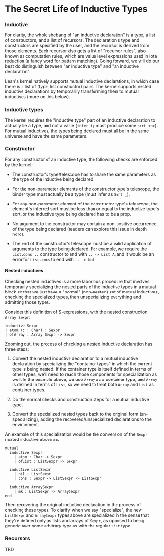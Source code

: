 
# The Secret Life of Inductive Types

### Inductive

For clarity, the whole shebang of "an inductive declaration" is a type, a list of constructors, and a list of recursors. The declaration's type and constructors are specified by the user, and the recursor is derived from those elements. Each recursor also gets a list of "recursor rules", also known as computation rules, which are value level expressions used in iota reduction (a fancy word for pattern matching). Going forward, we will do our best do distinguish between "an inductive type" and "an inductive declaration".

Lean's kernel natively supports mutual inductive declarations, in which case there is a list of (type, list constructor) pairs. The kernel supports nested inductive declarations by temporarily transforming them to mutual inductives (more on this below).

### Inductive types

The kernel requires the "inductive type" part of an inductive declaration to actually be a type, and not a value (`infer ty` must produce some `sort <n>`). For mutual inductives, the types being declared must all be in the same universe and have the same parameters.

### Constructor

For any constructor of an inductive type, the following checks are enforced by the kernel:

+ The constructor's type/telescope has to share the same parameters as the type of the inductive being declared.

+ For the non-parameter elements of the constructor type's telescope, the binder type must actually be a type (must infer as `Sort _`).

+ For any non-parameter element of the constructor type's telescope, the element's inferred sort must be less than or equal to the inductive type's sort, or the inductive type being declared has to be a prop.

+ No argument to the constructor may contain a non-positive occurrence of the type being declared (readers can explore this issue in depth [here](https://counterexamples.org/strict-positivity.html?highlight=posi#positivity-strict-and-otherwise)).

+ The end of the constructor's telescope must be a valid application of arguments to the type being declared. For example, we require the `List.cons ..` constructor to end with `.. -> List A`, and it would be an error for `List.cons` to end with `.. -> Nat`

#### Nested inductives 

Checking nested inductives is a more laborious procedure that involves temporarily specializing the nested parts of the inductive types in a mutual block so that we just have a "normal" (non-nested) set of mutual inductives, checking the specialized types, then unspecializing everything and admitting those types.

Consider this definition of S-expressions, with the nested construction `Array Sexpr`:

```
inductive Sexpr
| atom (c : Char) : Sexpr
| ofArray : Array Sexpr -> Sexpr
```

Zooming out, the process of checking a nested inductive declaration has three steps:

1. Convert the nested inductive declaration to a mutual inductive declaration by specializing the "container types" in which the current type is being nested. If the container type is itself defined in terms of other types, we'll need to reach those components for specialization as well. In the example above, we use `Array` as a container type, and `Array` is defined in terms of `List`, so we need to treat both `Array` and `List` as container types.

2. Do the normal checks and construction steps for a mutual inductive type.

3. Convert the specialized nested types back to the original form (un-specializing), adding the recovered/unspecialized declarations to the environment.

An example of this specialization would be the conversion of the `Sexpr` nested inductive above as:

```
mutual
  inductive Sexpr
    | atom : Char -> Sexpr
    | ofList : ListSexpr -> Sexpr

  inductive ListSexpr 
    | nil : ListSexpr
    | cons : Sexpr -> ListSexpr -> ListSexpr 

  inductive ArraySexpr
    | mk : ListSexpr -> ArraySexpr
end
```

Then recovering the original inductive declaration in the process of checking these types. To clarify, when we say "specialize", the new `ListSexpr` and `ArraySexpr` types above are specialized in the sense that they're defined only as lists and arrays of `Sexpr`, as opposed to being generic over some arbitrary type as with the regular `List` type.


### Recursors

TBD